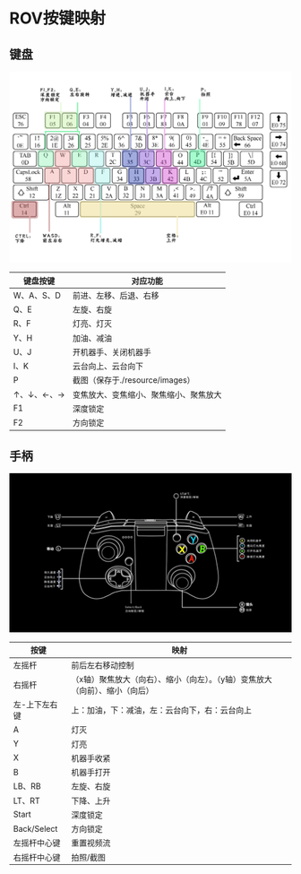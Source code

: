 # ROV按键映射

## 键盘

![key](images/%E9%94%AE%E7%9B%98%E6%98%A0%E5%B0%84.jpg)

| 键盘按键   | 对应功能                               |
| ---------- | -------------------------------------- |
| W、A、S、D | 前进、左移、后退、右移                 |
| Q、E       | 左旋、右旋                             |
| R、F       | 灯亮、灯灭                             |
| Y、H       | 加油、减油                             |
| U、J       | 开机器手、关闭机器手                   |
| I、K       | 云台向上、云台向下                     |
| P          | 截图（保存于./resource/images）        |
| ↑、↓、←、→ | 变焦放大、变焦缩小、聚焦缩小、聚焦放大 |
| F1         | 深度锁定                               |
| F2         | 方向锁定                               |

## 手柄

![gamepad](images/gamepad.png)

| 按键          | 映射                                                         |
| ------------- | ------------------------------------------------------------ |
| 左摇杆        | 前后左右移动控制                                             |
| 右摇杆        | （x轴）聚焦放大（向右）、缩小（向左）。（y轴）变焦放大（向前）、缩小（向后） |
| 左-上下左右键 | 上：加油，下：减油，左：云台向下，右：云台向上               |
| A             | 灯灭    |
| Y             | 灯亮      |
| X             | 机器手收紧   |
| B             | 机器手打开   |
| LB、RB        | 左旋、右旋     |
| LT、RT        | 下降、上升      |
| Start | 深度锁定 |
| Back/Select | 方向锁定|
| 左摇杆中心键 | 重置视频流 |
| 右摇杆中心键 | 拍照/截图 |

